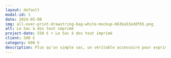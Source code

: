 ```yaml
---
layout: default
modal-id: 1
date: 2024-05-08
img: all-over-print-drawstring-bag-white-mockup-663ba53eddfb5.png
alt: Le Sac à dos tout imprimé
project-date: 550 € + Le Sac à dos tout imprimé
client: 500 €
category: 600 €
description: Plus qu'un simple sac, un véritable accessoire pour exprimer votre personnalité unique. Transportez votre ordinateur portable, votre livre et votre Coupe-vent avec style.
---
```

